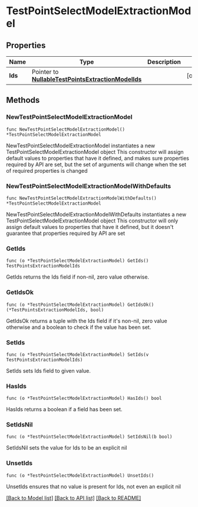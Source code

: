 # TestPointSelectModelExtractionModel

## Properties

Name | Type | Description | Notes
------------ | ------------- | ------------- | -------------
**Ids** | Pointer to [**NullableTestPointsExtractionModelIds**](TestPointsExtractionModelIds.md) |  | [optional] 

## Methods

### NewTestPointSelectModelExtractionModel

`func NewTestPointSelectModelExtractionModel() *TestPointSelectModelExtractionModel`

NewTestPointSelectModelExtractionModel instantiates a new TestPointSelectModelExtractionModel object
This constructor will assign default values to properties that have it defined,
and makes sure properties required by API are set, but the set of arguments
will change when the set of required properties is changed

### NewTestPointSelectModelExtractionModelWithDefaults

`func NewTestPointSelectModelExtractionModelWithDefaults() *TestPointSelectModelExtractionModel`

NewTestPointSelectModelExtractionModelWithDefaults instantiates a new TestPointSelectModelExtractionModel object
This constructor will only assign default values to properties that have it defined,
but it doesn't guarantee that properties required by API are set

### GetIds

`func (o *TestPointSelectModelExtractionModel) GetIds() TestPointsExtractionModelIds`

GetIds returns the Ids field if non-nil, zero value otherwise.

### GetIdsOk

`func (o *TestPointSelectModelExtractionModel) GetIdsOk() (*TestPointsExtractionModelIds, bool)`

GetIdsOk returns a tuple with the Ids field if it's non-nil, zero value otherwise
and a boolean to check if the value has been set.

### SetIds

`func (o *TestPointSelectModelExtractionModel) SetIds(v TestPointsExtractionModelIds)`

SetIds sets Ids field to given value.

### HasIds

`func (o *TestPointSelectModelExtractionModel) HasIds() bool`

HasIds returns a boolean if a field has been set.

### SetIdsNil

`func (o *TestPointSelectModelExtractionModel) SetIdsNil(b bool)`

 SetIdsNil sets the value for Ids to be an explicit nil

### UnsetIds
`func (o *TestPointSelectModelExtractionModel) UnsetIds()`

UnsetIds ensures that no value is present for Ids, not even an explicit nil

[[Back to Model list]](../README.md#documentation-for-models) [[Back to API list]](../README.md#documentation-for-api-endpoints) [[Back to README]](../README.md)


